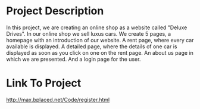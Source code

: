 # Project Description
In this project, we are creating an online shop as a website called "Deluxe Drives". In our online shop we sell luxus cars. We create 5 pages, a homepage with an introduction of our website. A rent page, where every car available is displayed. A detailed page, where the details of one car is displayed as soon as you click on one on the rent page. An about us page in which we are presented. And a login page for the user.
# Link To Project
http://max.bplaced.net/Code/register.html


